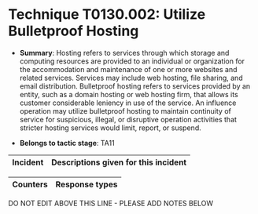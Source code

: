 # Technique T0130.002: Utilize Bulletproof Hosting

* **Summary**: Hosting refers to services through which storage and computing resources are provided to an  individual or organization for the accommodation and maintenance of one or more websites and  related services. Services may include web hosting, file sharing, and email distribution.  Bulletproof hosting refers to services provided by an entity, such as a domain hosting or web  hosting firm, that allows its customer considerable leniency in use of the service. An influence  operation may utilize bulletproof hosting to maintain continuity of service for suspicious, illegal,  or disruptive operation activities that stricter hosting services would limit, report, or suspend. 

* **Belongs to tactic stage**: TA11


| Incident | Descriptions given for this incident |
| -------- | -------------------- |



| Counters | Response types |
| -------- | -------------- |


DO NOT EDIT ABOVE THIS LINE - PLEASE ADD NOTES BELOW